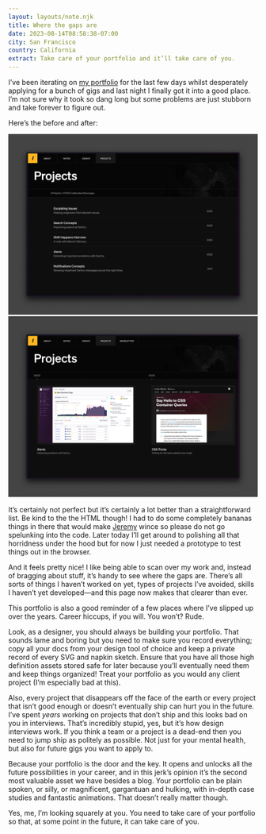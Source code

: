 ```yaml
---
layout: layouts/note.njk
title: Where the gaps are
date: 2023-08-14T08:58:38-07:00
city: San Francisco
country: California
extract: Take care of your portfolio and it’ll take care of you.
---
```


I’ve been iterating on [my portfolio](/projects) for the last few days whilst desperately applying for a bunch of gigs and last night I finally got it into a good place. I’m not sure why it took so dang long but some problems are just stubborn and take forever to figure out.

Here’s the before and after:

![My old portfolio that was a humble list pointing to each post](/images/projects-old.webp)
![My new portfolio with a timeline that allows you to scroll back through all my work](/images/projects-new.webp)

It’s certainly not perfect but it’s certainly a lot better than a straightforward list. Be kind to the the HTML though! I had to do some completely bananas things in there that would make [Jeremy](https://adactio.com) wince so please do not go spelunking into the code. Later today I’ll get around to polishing all that horridness under the hood but for now I just needed a prototype to test things out in the browser.

And it feels pretty nice! I like being able to scan over my work and, instead of bragging about stuff, it’s handy to see where the gaps are. There’s all sorts of things I haven’t worked on yet, types of projects I’ve avoided, skills I haven’t yet developed—and this page now makes that clearer than ever.

This portfolio is also a good reminder of a few places where I’ve slipped up over the years. Career hiccups, if you will. You won’t? Rude.

Look, as a designer, you should always be building your portfolio. That sounds lame and boring but you need to make sure you record everything; copy all your docs from your design tool of choice and keep a private record of every SVG and napkin sketch. Ensure that you have all those high definition assets stored safe for later because you’ll eventually need them and keep things organized! Treat your portfolio as you would any client project (I’m especially bad at this).

Also, every project that disappears off the face of the earth or every project that isn’t good enough or doesn’t eventually ship can hurt you in the future. I’ve spent _years_ working on projects that don’t ship and this looks bad on you in interviews. That’s incredibly stupid, yes, but it’s how design interviews work. If you think a team or a project is a dead-end then you need to jump ship as politely as possible. Not just for your mental health, but also for future gigs you want to apply to.

Because your portfolio is the door and the key. It opens and unlocks all the future possibilities in your career, and in this jerk’s opinion it’s the second most valuable asset we have besides a blog. Your portfolio can be plain spoken, or silly, or magnificent, gargantuan and hulking, with in-depth case studies and fantastic animations. That doesn’t really matter though.

Yes, me, I’m looking squarely at you. You need to take care of your portfolio so that, at some point in the future, it can take care of you.
